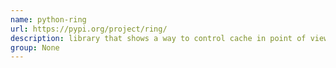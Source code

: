 ```yaml
---
name: python-ring
url: https://pypi.org/project/ring/
description: library that shows a way to control cache in point of view of code - not about storages. URL : https://pypi.org/project/ring/ Groups : None
group: None
---
```

